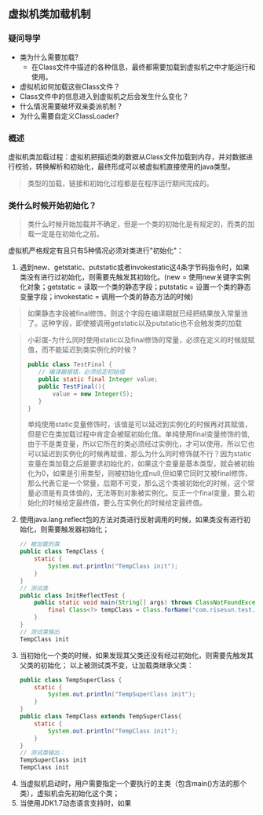 ## 虚拟机类加载机制

### 疑问导学
- 类为什么需要加载?
  - 在Class文件中描述的各种信息，最终都需要加载到虚拟机之中才能运行和使用。
- 虚拟机如何加载这些Class文件？
- Class文件中的信息进入到虚拟机之后会发生什么变化？
- 什么情况需要破坏双亲委派机制？
- 为什么需要自定义ClassLoader?


### 概述

虚拟机类加载过程：虚拟机把描述类的数据从Class文件加载到内存，并对数据进行校验，转换解析和初始化，最终形成可以被虚拟机直接使用的java类型。

> 类型的加载，链接和初始化过程都是在程序运行期间完成的。

### 类什么时候开始初始化？

> 类什么时候开始加载并不确定，但是一个类的初始化是有规定的，而类的加载一定是在初始化之前。

虚拟机严格规定有且只有5种情况必须对类进行"初始化"：
1. 遇到new、getstatic、putstatic或者invokestatic这4条字节码指令时，如果类没有进行过初始化，则需要先触发其初始化。(new = 使用new关键字实例化对象；getstatic = 读取一个类的静态字段；putstatic = 设置一个类的静态变量字段；invokestatic = 调用一个类的静态方法的时候)
> 如果静态字段被final修饰，则这个字段在编译期就已经把结果放入常量池了。这种字段，即使被调用getstatic以及putstatic也不会触发类的加载

> 小彩蛋-为什么同时使用static以及final修饰的常量，必须在定义的时候就赋值，而不能延迟到类实例化的时候？
> ```java 
> public class TestFinal {
>    // 编译器报错，必须给定初始值
>    public static final Integer value;
>    public TestFinal(){
>        value = new Integer(5);
>    }
> }
> ```
> 单纯使用static变量修饰时，该值是可以延迟到实例化的时候再对其赋值，但是它在类加载过程中肯定会被赋初始化值。单纯使用final变量修饰的值,由于不是类变量，所以它所在的类必须经过实例化，才可以使用，所以它也可以延迟到实例化的时候再赋值，那么为什么同时修饰就不行？因为static变量在类加载之后是要求初始化的，如果这个变量是基本类型，就会被初始化为0，如果是引用类型，则被初始化成null,但如果它同时又被final修饰，那么代表它是一个常量，后期不可变，那么这个类被初始化的时候，这个常量必须是有具体值的，无法等到对象被实例化。反正一个final变量，要么初始化的时候给定最终值，要么在实例化的时候给定最终值。
2. 使用java.lang.reflect包的方法对类进行反射调用的时候，如果类没有进行初始化，则需要触发器初始化；
	```java
	// 被加载的类
	public class TempClass {
    	static {
        	System.out.println("TempClass init");
    	}
	}
	// 测试类
	public class InitReflectTest {
		public static void main(String[] args) throws ClassNotFoundException {
			final Class<?> tempClass = Class.forName("com.risesun.test.classload.TempClass");
		}
	}
	// 测试类输出
	TempClass init
	```
3. 当初始化一个类的时候，如果发现其父类还没有经过初始化，则需要先触发其父类的初始化；
	以上被测试类不变，让加载类继承父类：
	```java
	public class TempSuperClass {
		static {
			System.out.println("TempSuperClass init");
		}
	}
	public class TempClass extends TempSuperClass{
		static {
			System.out.println("TempClass init");
		}
	}
	// 测试类输出：
	TempSuperClass init
	TempClass init
	```
4. 当虚拟机启动时，用户需要指定一个要执行的主类（包含main()方法的那个类），虚拟机会先初始化这个类；
5. 当使用JDK1.7动态语言支持时，如果
